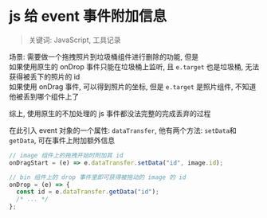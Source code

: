 # js 给 event 事件附加信息

> 关键词: JavaScript, 工具记录

场景: 需要做一个拖拽照片到垃圾桶组件进行删除的功能, 但是  
如果使用原生的 onDrop 事件只能在垃圾桶上监听, 且 `e.target` 也是垃圾桶, 无法获得被丢下的照片的 id  
如果使用 onDrag 事件, 可以得到照片的坐标, 但是 `e.target` 是照片组件, 不知道他被丢到哪个组件上了

综上, 使用原生的不加处理的 js 事件都没法完整的完成丢弃的过程

在此引入 event 对象的一个属性: `dataTransfer`, 他有两个方法: `setData`和`getData`, 可在事件上附加额外信息

```js
// image 组件上的拖拽开始时附加其 id
onDragStart = (e) => e.dataTransfer.setData("id", image.id);

// bin 组件上的 drop 事件里即可获得被拖动的 image 的 id
onDrop = (e) => {
  const id = e.dataTransfer.getData("id");
  /* ... */
};
```
